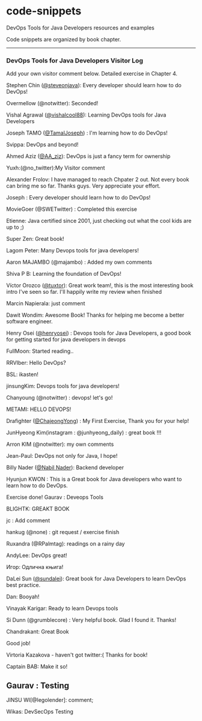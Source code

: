 # code-snippets
DevOps Tools for Java Developers resources and examples

Code snippets are organized by book chapter.

---

### DevOps Tools for Java Developers Visitor Log

Add your own visitor comment below. Detailed exercise in Chapter 4.


Stephen Chin ([@steveonjava](https://twitter.com/steveonjava)): Every developer should learn how to do DevOps!

Overmellow (@notwitter): Seconded!

Vishal Agrawal ([@vishalcool88](https://twitter.com/vishalagrawal_)): Learning DevOps tools for Java Developers

Joseph TAMO ([@TamalJoseph](https://twitter.com/tamaljoseph)) : I'm learning how to do DevOps!

Svippa: DevOps and beyond!

Ahmed Aziz ([@AA_ziz](https://twitter.com/AA_ziz)): DevOps is just a fancy term for ownership

Yuxh:(@no_twitter):My Visitor comment

Alexander Frolov: I have managed to reach Chpater 2 out. Not every book can bring me so far. Thanks guys. Very appreciate your effort.

Joseph : Every developer should learn how to do DevOps!

MovieGoer (@SWETwitter) : Completed this exercise

Etienne: Java certified since 2001, just checking out what the cool kids are up to ;)

Super Zen: Great book!

Lagom Peter: Many Devops tools for java developers!

Aaron MAJAMBO (@majambo) : Added my own comments

Shiva P B: Learning the foundation of DevOps!

Víctor Orozco ([@tuxtor](https://twitter.com/tuxtor)): Great work team!, this is the most interesting book intro I've seen so far. I'll happily write my review when finished

Marcin Napierala: just comment

Dawit Wondim: Awesome Book! Thanks for helping me become a better software engineer. 

Henry Osei ([@henryosei](https://github.com/henryosei/)) : Devops tools for Java Developers, a good book for getting started for java developers in devops

FullMoon: Started reading..

RRVIber: Hello DevOps?

BSL: ikasten! 

jinsungKim: Devops tools for java developers!

Chanyoung (@notwitter) : devops! let's go!

METAMI: HELLO DEVOPS!

Drafighter ([@ChajeongYong](https://twitter.com/ChajeongYong)) : My First Exercise, Thank you for your help!

JunHyeong Kim(instagram : @junhyeong_daily) : great book !!!

Arron KIM (@notwitter): my own comments

Jean-Paul: DevOps not only for Java, I hope!

Billy Nader ([@Nabil Nader](https://www.linkedin.com/in/nabilnader/)): Backend developer

Hyunjun KWON : This is a Great book for Java developers who want to learn how to do DevOps.  

Exercise done!
Gaurav : Deveops Tools

BLIGHTK: GREAKT BOOK

jc : Add comment

hankug (@none) : git request / exercise finish

Ruxandra (@RPalmtag): readings on a rainy day

AndyLee: DevOps great!

Игор: Одлична књига!

DaLei Sun ([@sundalei](https://twitter.com/sundalei)): Great book for Java Developers to learn DevOps best practice.

Dan: Booyah!

Vinayak Karigar: Ready to learn Devops tools

Si Dunn (@grumblecore) : Very helpful book. Glad I found it. Thanks!

Chandrakant: Great Book

Good job!

Virtoria Kazakova - haven't got twitter:(
Thanks for book!

Captain BAB: Make it so!

Gaurav : Testing
---
JINSU WI[@legolender]: comment;

Wikas: DevSecOps Testing
